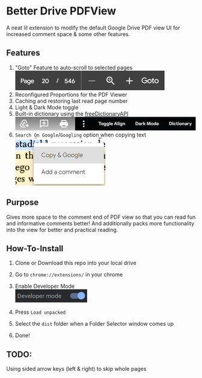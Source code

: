 # Better Drive PDFView
A neat lil extension to modify the default Google Drive PDF view UI for
increased comment space & some other features.

## Features

1. "Goto" Feature to auto-scroll to selected pages<br>
![](https://raw.githubusercontent.com/Rickaym/Better-Drive-PDFView/master/assets/guide2.png)<br>
2. Reconfigured Proportions for the PDF Viewer
3. Caching and restoring last read page number
4. Light & Dark Mode toggle
5. Built-in dictionary using the [freeDictionaryAPI](https://dictionaryapi.dev/)<br>
![](https://raw.githubusercontent.com/Rickaym/Better-Drive-PDFView/master/assets/guide3.png)<br>
6. `Search On Google`/`Googling` option when copying text<br>
![](https://raw.githubusercontent.com/Rickaym/Better-Drive-PDFView/master/assets/guide4.png)<br>

## Purpose
Gives more space to the comment end of PDF view so that you can read fun
and informative comments better! And additionally packs more functionality
into the view for better and practical reading.

## How-To-Install

1. Clone or Download this repo into your local drive
2. Go to `chrome://extensions/` in your chrome
3. Enable Developer Mode<br>
![](https://raw.githubusercontent.com/Rickaym/Better-Drive-PDFView/master/assets/guide.png)

4. Press `Load unpacked`
5. Select the `dist` folder when a Folder Selector window comes up
6. Done!

## TODO:
Using sided arrow keys (left & right) to skip whole pages
